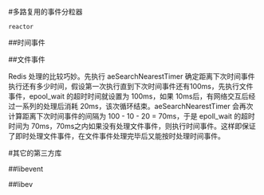 
#多路复用的事件分粒器


``reactor``


##时间事件


##文件事件


Redis 处理的比较巧妙。先执行 aeSearchNearestTimer 确定距离下次时间事件执行还有多少时间，假设第一次执行直到下次时间事件还有100ms，先执行文件事件，epool_wait 的超时时间就设置为 100ms，如果 10ms后，有网络交互后经过一系列的处理后消耗 20ms，该次循环结束。aeSearchNearestTimer 会再次计算距离下次时间事件的间隔为 100 - 10 - 20 = 70ms，于是 epoll_wait 的超时时间为 70ms，70ms之内如果没有处理文件事件，则执行时间事件。这样即保证了即时处理文件事件，在文件事件处理完毕后又能按时处理时间事件。




#其它的第三方库


##libevent


##libev

